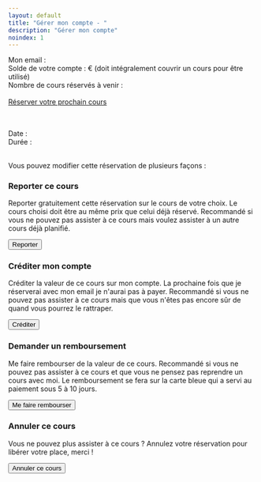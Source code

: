```yaml
---
layout: default
title: "Gérer mon compte - "
description: "Gérer mon compte"
noindex: 1
---
```


<div class="infobox" id="my-account-summary">
	<p>
		Mon email : <span id="account-email"></span><br/>
		Solde de votre compte : <span id="account-balance"></span>€ (doit intégralement couvrir un cours pour être utilisé)<br/>
		Nombre de cours réservés à venir : <span id="nb-future-bookings"></span><br/><br/>
		<a href="/">Réserver votre prochain cours</a>
	</p>
</div>

<div class="booked-class infobox" id="booked-class-template">
	<div>
		<h2 class="booked-class-title"></h2><br/>
		Date : <span class="booked-class-date"></span><br/>
		Durée : <span class="booked-class-duration"></span><br/>
		<p class="booked-class-description"></p><br/>
		Vous pouvez modifier cette réservation de plusieurs façons :
	</div>
	<div class="booked-class-options">
		<div data-postpone-or-credit-or-be-refunded-option="1">
			<h3>Reporter ce cours</h3>
			<p>Reporter gratuitement cette réservation sur le cours de votre choix. Le cours choisi doit être au même prix que celui déjà réservé. Recommandé si vous ne pouvez pas assister à ce cours mais voulez assister à un autre cours déjà planifié.</p>
			<button data-href="/#postpone?customerId=%customerId%&customerEmail=%customerEmail%&lessonToPostponeId=%currentLessonId%&alreadyBookedLessons=%alreadyBookedLessons%&lessonToPostponePrice=%lessonToPostponePrice%" data-onclick="redirect">Reporter<span class="wait"></span></button>
		</div>
		<div data-postpone-or-credit-or-be-refunded-option="1">
			<h3>Créditer mon compte</h3>
			<p>Créditer la valeur de ce cours sur mon compte. La prochaine fois que je réserverai avec mon email je n'aurai pas à payer. Recommandé si vous ne pouvez pas assister à ce cours mais que vous n'êtes pas encore sûr de quand vous pourrez le rattraper.</p>
			<button data-href="{{site.apiBaseUrl}}/account/credit?customerId=%customerId%&id=%currentLessonId%">Créditer<span class="wait"></span></button>
		</div>
		<div data-postpone-or-credit-or-be-refunded-option="1">
			<h3>Demander un remboursement</h3>
			<p>Me faire rembourser de la valeur de ce cours. Recommandé si vous ne pouvez pas assister à ce cours et que vous ne pensez pas reprendre un cours avec moi. Le remboursement se fera sur la carte bleue qui a servi au paiement sous 5 à 10 jours.</p>
			<button data-href="{{site.apiBaseUrl}}/account/refund?customerId=%customerId%&id=%currentLessonId%">Me faire rembourser<span class="wait"></span></button>
		</div>
		<div data-postpone-or-credit-or-be-refunded-option="0">
			<h3>Annuler ce cours</h3>
			<p>Vous ne pouvez plus assister à ce cours ? Annulez votre réservation pour libérer votre place, merci !</p>
			<button data-href="{{site.apiBaseUrl}}/account/cancel?customerId=%customerId%&id=%currentLessonId%">Annuler ce cours<span class="wait"></span></button>
		</div>
	</div>
</div>

<div>
	<script>
		function clickOption(event) {
	  		if (event.target.dataset.onclick === "redirect") {
          amplitude.getInstance().logEvent('clickPostponeOption', {href: event.target.dataset.href})
	  			window.location.href = event.target.dataset.href
	    	} else {
          if (event.target.dataset.href.includes("/credit")) {
            amplitude.getInstance().logEvent('clickCreditOption', {href: event.target.dataset.href})
          } else if (event.target.dataset.href.includes("/refund")) {
            amplitude.getInstance().logEvent('clickRefundOption', {href: event.target.dataset.href})
          } else {
            amplitude.getInstance().logEvent('clickCancelOption', {href: event.target.dataset.href})
          }
	    		clearAnimation = animateWaitElement(event.target.querySelector("span"), event.target)
		     	fetch(
	      		event.target.dataset.href,
	      		{ method: "POST" }
		      	)
		        .then(response => {
		        	if (response.ok) {
		        		return response.json()
		        	} else {
		        		throw new Error("No OK response")
		        	}
		        })
		        .then(j => {
		        	window.location.href = j.redirect_to
		        })
		        .catch(err => {
		        	clearAnimation()
		        	console.error(err)
		        	event.target.parentNode.parentNode.parentNode.append("Impossible d'effectuer cette opération, veuillez rééssayer plus tard.")
            amplitude.getInstance().logEvent('errClickOption', {err: String(err)})
		        })
	    	}
		}
		document.addEventListener('DOMContentLoaded', function() {
			if (window.location.hash) {
				const customerId = window.location.hash.slice(1)
			  	fetch('{{site.apiBaseUrl}}/account?customerId=' + customerId)
				  .then(response => {
				  	if (response.ok) {
				  		return response.json()
				  	} else {
				  		throw new Error("No OK response")
				  	}
				  })
				  .then(account => {
				  	document.getElementById("account-email").innerText = account.email
            amplitude.getInstance().setUserId(account.email)
				  	document.getElementById("account-balance").innerText = account.balance
				  	document.getElementById("nb-future-bookings").innerText = account.bookings.length
				  	const alreadyBookedLessons = []
				  	for (booking of account.bookings) {
				  		alreadyBookedLessons.push(booking.id)
				  	}
				  	for (booking of account.bookings) {
				  		const {durationHuman, startHuman} = datetimeToFrenchDatetimeAndDuration(new Date(booking.start_datetime), new Date(booking.end_datetime))
				  		let clone = document.querySelector('#booked-class-template').cloneNode(true)
				  		clone.setAttribute( 'id', "")
				  		clone.querySelectorAll(".booked-class-title")[0].innerText = booking.long_title
				  		clone.querySelectorAll(".booked-class-description")[0].innerText = booking.description
				  		clone.querySelectorAll(".booked-class-date")[0].innerText = startHuman
				  		clone.querySelectorAll(".booked-class-duration")[0].innerText = durationHuman
				  		clone.querySelectorAll(".booked-class-options > div").forEach((el) => {
				  			const PCRO = el.dataset.postponeOrCreditOrBeRefundedOption === "1"
                                                        el.style.display = (PCRO == booking.customer_can_postpone_or_credit_or_be_refunded) ? "flex" : "none"
				  		})
				  		clone.querySelectorAll("button").forEach((el) => {
				  			el.dataset.href = el.dataset.href.replace("%currentLessonId%", booking.id)
				  			el.dataset.href = el.dataset.href.replace("%lessonToPostponePrice%", booking.price)
				  			el.dataset.href = el.dataset.href.replace("%customerId%", customerId)
				  			el.dataset.href = el.dataset.href.replace("%customerEmail%", account.email)
				  			el.dataset.href = el.dataset.href.replace("%alreadyBookedLessons%", alreadyBookedLessons.join(","))
				  			el.addEventListener("click", clickOption)
				  		})
				  		document.querySelector('#content').appendChild(clone)
				  	}
				  })
				  .catch(err => {
				  	console.error(err)
				  	document.querySelectorAll('.infobox p')[0].innerText = "Impossible de récupérer les informations de votre compte, revenez plus tard."
            amplitude.getInstance().logEvent('errGetCustomerAccount', {err: String(err)})
				  })
			}
		})
	</script>
</div>
